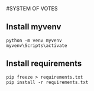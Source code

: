 #SYSTEM OF VOTES
## Install myvenv
```
python -m venv myvenv
myvenv\Scripts\activate
```
## Install requirements
```
pip freeze > requirements.txt
pip install -r requirements.txt
```